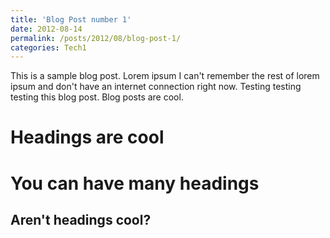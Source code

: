 ```yaml
---
title: 'Blog Post number 1'
date: 2012-08-14
permalink: /posts/2012/08/blog-post-1/
categories: Tech1
---
```


This is a sample blog post. Lorem ipsum I can't remember the rest of lorem ipsum and don't have an internet connection right now. Testing testing testing this blog post. Blog posts are cool.

Headings are cool
======

You can have many headings
======

Aren't headings cool?
------